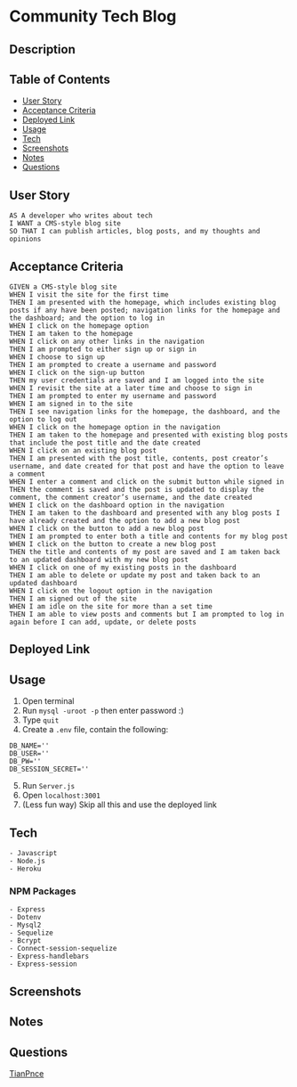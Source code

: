 # Community Tech Blog

## Description

## Table of Contents
* [User Story](#user-story)
* [Acceptance Criteria](#acceptance-criteria)
* [Deployed Link](#deployed-link)
* [Usage](#usage)
* [Tech](#tech)
* [Screenshots](#screenshots)
* [Notes](#Notes)
* [Questions](#questions)

## User Story
```
AS A developer who writes about tech
I WANT a CMS-style blog site
SO THAT I can publish articles, blog posts, and my thoughts and opinions
```
## Acceptance Criteria
```
GIVEN a CMS-style blog site
WHEN I visit the site for the first time
THEN I am presented with the homepage, which includes existing blog posts if any have been posted; navigation links for the homepage and the dashboard; and the option to log in
WHEN I click on the homepage option
THEN I am taken to the homepage
WHEN I click on any other links in the navigation
THEN I am prompted to either sign up or sign in
WHEN I choose to sign up
THEN I am prompted to create a username and password
WHEN I click on the sign-up button
THEN my user credentials are saved and I am logged into the site
WHEN I revisit the site at a later time and choose to sign in
THEN I am prompted to enter my username and password
WHEN I am signed in to the site
THEN I see navigation links for the homepage, the dashboard, and the option to log out
WHEN I click on the homepage option in the navigation
THEN I am taken to the homepage and presented with existing blog posts that include the post title and the date created
WHEN I click on an existing blog post
THEN I am presented with the post title, contents, post creator’s username, and date created for that post and have the option to leave a comment
WHEN I enter a comment and click on the submit button while signed in
THEN the comment is saved and the post is updated to display the comment, the comment creator’s username, and the date created
WHEN I click on the dashboard option in the navigation
THEN I am taken to the dashboard and presented with any blog posts I have already created and the option to add a new blog post
WHEN I click on the button to add a new blog post
THEN I am prompted to enter both a title and contents for my blog post
WHEN I click on the button to create a new blog post
THEN the title and contents of my post are saved and I am taken back to an updated dashboard with my new blog post
WHEN I click on one of my existing posts in the dashboard
THEN I am able to delete or update my post and taken back to an updated dashboard
WHEN I click on the logout option in the navigation
THEN I am signed out of the site
WHEN I am idle on the site for more than a set time
THEN I am able to view posts and comments but I am prompted to log in again before I can add, update, or delete posts
```
## Deployed Link

## Usage
1. Open terminal
2. Run `mysql -uroot -p` then enter password :)
3. Type `quit`
4. Create a `.env` file, contain the following:
```
DB_NAME=''
DB_USER=''
DB_PW=''
DB_SESSION_SECRET=''
```
5. Run `Server.js`
6. Open `localhost:3001`
7. (Less fun way) Skip all this and use the deployed link
## Tech
```
- Javascript
- Node.js
- Heroku
```
### NPM Packages
```
- Express
- Dotenv
- Mysql2
- Sequelize
- Bcrypt
- Connect-session-sequelize
- Express-handlebars
- Express-session
```
## Screenshots

## Notes

## Questions
[TianPnce](https://github.com/TianPnce)

